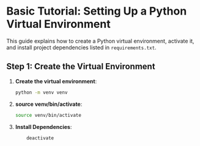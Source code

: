 # Basic Tutorial: Setting Up a Python Virtual Environment

This guide explains how to create a Python virtual environment, activate it, and install project dependencies listed in `requirements.txt`.

## Step 1: Create the Virtual Environment

1. **Create the virtual environment**:
    ```bash
    python -m venv venv
    ```

2. **source venv/bin/activate**:
    ```bash
    source venv/bin/activate
    ```

3. **Install Dependencies**:
    ```bash 
        deactivate
    ```


